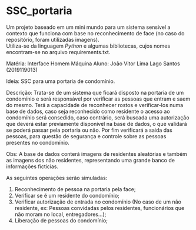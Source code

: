 # SSC_portaria
Um projeto baseado em um mini mundo para um sistema sensivel a contexto que funciona com base no reconhecimento de face (no caso do repositório, foram utilizadas imagens).
<br>
Utiliza-se da linguagem <i>Python</i> e algumas bibliotecas, cujos nomes encontram-se no arquivo requirements.txt.

Matéria: Interface Homem Máquina
Aluno: João Vitor Lima Lago Santos (2019119013)

Ideia: SSC para uma portaria de condomínio.

Descrição: Trata-se de um sistema que ficará disposto na portaria de um condomínio e será responsável por verificar as pessoas que entram e saem do mesmo. Terá a capacidade de reconhecer rostos e verificar-los numa base de dados, caso seja reconhecido como residente o acesso ao condomínio será consedido, caso contrário, será buscada uma autorização que deverá estar previamente disponível na base de dados, o que validará se poderá passar pela portaria ou não. Por fim verificará a saida das pessoas, para questão de segurança e controle sobre as pessoas presentes no condomínio.

Obs: A base de dados conterá imagens de residentes aleatórias e também as imagens dos não residentes, representando uma grande banco de informações fictícias.

As seguintes operações serão simuladas:

  1) Reconhecimento de pessoa na portaria pela face;
  2) Verificar se é um residente do condomínio;
  3) Verificar autorização de entrada no condomínio (No caso de um não residente, ex: Pessoas convidadas pelos residentes, funcionários que não moram no local, entregadores...);
  4) Liberação de pessoas do condomínio;